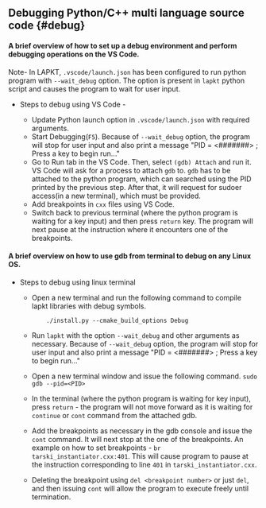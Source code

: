 ## Debugging Python/C++ multi language source code {#debug}


#### A brief overview of how to set up a debug environment and perform debugging operations on the VS Code.

Note- In LAPKT, `.vscode/launch.json` has been configured to run python program with `--wait_debug` option. The option is present in `lapkt` python script and causes the program to wait for user input.

- Steps to debug using VS Code -

  * Update Python launch option in `.vscode/launch.json` with required arguments.
  * Start Debugging(`F5`). Because of `--wait_debug` option, the program will stop for user input and also print a message "PID = <#######>  ;  Press a key to begin run..."
  * Go to Run tab in the VS Code. Then, select `(gdb) Attach` and run it. VS Code will ask for a process to attach `gdb` to. `gdb` has to be attached to the python program, which can searched using the PID printed by the previous step. After that, it will request for sudoer access(in a new terminal), which must be provided. 
  * Add breakpoints in `cxx` files using VS Code.
  * Switch back to previous terminal (where the python program is waiting for a key input) and then press `return` key. The program will next pause at the instruction where it encounters one of the breakpoints.

#### A brief overview on how to use gdb from terminal to debug on any Linux OS.
- Steps to debug using linux terminal
  * Open a new terminal and run the following command to compile lapkt libraries with debug symbols.

            ./install.py --cmake_build_options Debug

  * Run `lapkt` with the option `--wait_debug`  and other arguments as necessary. Because of `--wait_debug` option, the program will stop for user input and also print a message "PID = <#######>  ;  Press a key to begin run..."
  * Open a new terminal window and issue the following command. 
        `sudo gdb --pid=<PID>`
  *  In the terminal (where the python program is waiting for key input), press `return` - the program will not move forward as it is waiting for `continue` or `cont` command from the attached gdb.
  *  Add the breakpoints as necessary in the gdb console and issue the `cont` command. It will next stop at the one of the breakpoints.  An example on how to set breakpoints - `br tarski_instantiator.cxx:401`. This will cause program to pause at the instruction corresponding to line `401` in `tarski_instantiator.cxx`.
  *  Deleting the breakpoint using `del <breakpoint number>` or just `del`, and then issuing `cont` will allow the program to execute freely until termination.